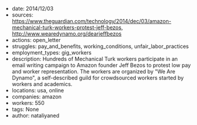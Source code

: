 - date: 2014/12/03
- sources: https://www.theguardian.com/technology/2014/dec/03/amazon-mechanical-turk-workers-protest-jeff-bezos, http://www.wearedynamo.org/dearjeffbezos
- actions: open_letter
- struggles: pay_and_benefits, working_conditions, unfair_labor_practices
- employment_types: gig_workers
- description: Hundreds of Mechanical Turk workers participate in an email writing campaign to Amazon founder Jeff Bezos to protest low pay and worker representation. The workers are organized by "We Are Dynamo", a self-described guild for crowdsourced workers started by workers and academics.
- locations: usa, online
- companies: amazon
- workers: 550
- tags: None
- author: nataliyaned
